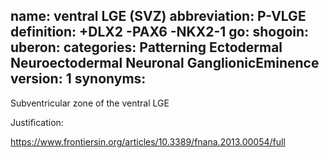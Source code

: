 name: ventral LGE (SVZ)
abbreviation: P-VLGE
definition: +DLX2 -PAX6 -NKX2-1
go:
shogoin: 
uberon: 
categories: Patterning Ectodermal Neuroectodermal Neuronal GanglionicEminence
version: 1
synonyms:
---

Subventricular zone of the ventral LGE

Justification:

https://www.frontiersin.org/articles/10.3389/fnana.2013.00054/full